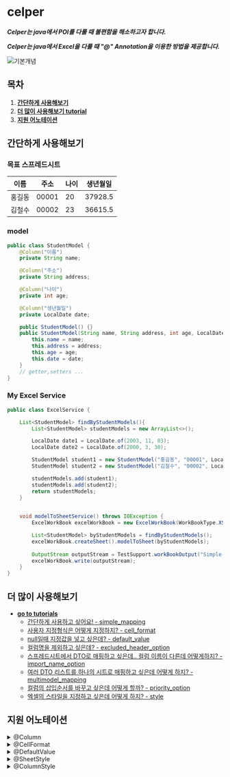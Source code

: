 # celper
***Celper는 java에서 POI를 다룰 때 불편함을 해소하고자 합니다.*** 

***Celper는 java에서 Excel을 다룰 때 "@" Annotation을 이용한 방법을 제공합니다.***

![기본개념](https://user-images.githubusercontent.com/66084125/280513712-db209cb0-0448-4ae3-a72a-2181f64ad3ef.png)

## 목차
1. [**간단하게 사용해보기**](#간단하게-사용해보기)
2. [**더 많이 사용해보기 tutorial**](#더-많이-사용해보기)
3. [**지원 어노테이션**](#지원-어노테이션)

## 간단하게 사용해보기
### 목표 스프레드시트
| 이름  | 주소    | 나이  | 생년월일 |
|-----|-------|-----|------|
| 홍길동 | 00001 | 20  |37928.5|
| 김철수 | 00002 | 23  |36615.5|
### model
```java
public class StudentModel {
    @Column("이름")
    private String name;

    @Column("주소")
    private String address;

    @Column("나이")
    private int age;

    @Column("생년월일")
    private LocalDate date;

    public StudentModel() {}
    public StudentModel(String name, String address, int age, LocalDate date) {
        this.name = name;
        this.address = address;
        this.age = age;
        this.date = date;
    }
    // getter,setters ...
}
```
### My Excel Service
```java
public class ExcelService {

    List<StudentModel> findByStudentModels(){
        List<StudentModel> studentModels = new ArrayList<>();

        LocalDate date1 = LocalDate.of(2003, 11, 03);
        LocalDate date2 = LocalDate.of(2000, 3, 30);

        StudentModel student1 = new StudentModel("홍길동", "00001", LocalDate.now().getYear() - date1.getYear(), date1);
        StudentModel student2 = new StudentModel("김철수", "00002", LocalDate.now().getYear() - date2.getYear(), date2);

        studentModels.add(student1);
        studentModels.add(student2);
        return studentModels;
    }

    
    void modelToSheetService() throws IOException {
        ExcelWorkBook excelWorkBook = new ExcelWorkBook(WorkBookType.XSSF);

        List<StudentModel> byStudentModels = findByStudentModels();
        excelWorkBook.createSheet().modelToSheet(byStudentModels);
        
        OutputStream outputStream = TestSupport.workBookOutput("Simple-Mapping-Student.xlsx");
        excelWorkBook.write(outputStream);
    }
}
```

## 더 많이 사용해보기
- [**go to tutorials**](https://github.com/jeongjinuk/celper/tree/main/src/test/java/org/celper/tutorial)
  - [간단하게 사용하고 싶어요! - simple_mapping](https://github.com/jeongjinuk/celper/tree/main/src/test/java/org/celper/tutorial/simple_mapping_tutorial)
  - [사용자 지정형식은 어떻게 지정하지? - cell_format](https://github.com/jeongjinuk/celper/tree/main/src/test/java/org/celper/tutorial/cellformat_tutorial)
  - [null일때 지정값을 넣고 싶은데? - default_value](https://github.com/jeongjinuk/celper/tree/main/src/test/java/org/celper/tutorial/default_value_tutorial)
  - [컬럼명을 제외하고 싶은데? - excluded_header_option](https://github.com/jeongjinuk/celper/tree/main/src/test/java/org/celper/tutorial/exculded_header_option_tutorial)
  - [스프레드시트에서 DTO로 매핑하고 싶은데.. 컬럼 이름이 다른데 어떻게하지? - import_name_option](https://github.com/jeongjinuk/celper/tree/main/src/test/java/org/celper/tutorial/import_name_option_tutorial)
  - [여러 DTO 리스트를 하나의 시트로 매핑하고 싶은데 어떻게 하지? - multimodel_mapping](https://github.com/jeongjinuk/celper/tree/main/src/test/java/org/celper/tutorial/multimodel_mapping_tutorial)
  - [컬럼의 삽입순서를 바꾸고 싶은데 어떻게 할까? - priority_option](https://github.com/jeongjinuk/celper/tree/main/src/test/java/org/celper/tutorial/priority_option_tutorial)
  - [엑셀의 스타일을 지정하고 싶은데 어떻게 하지? - style](https://github.com/jeongjinuk/celper/tree/main/src/test/java/org/celper/tutorial/style_tutorial)

## 지원 어노테이션
<details>
<summary> @Column </summary> 

``` java
    // 제공 옵션 및 설명
    // importNameOptions은 가장 먼저 찾게된 컬럼명을 기준으로 매핑작업을 진행합니다.
    // 그로인하여 하나의 스프레드시트에 여러개의 동일 컬럼이 존재할 경우 원하지 않는 결과가 나올 수 있습니다.
    
    // 기본 컬럼명을 정의할 수 있습니다.
    String value(); 
    
    // 스프레드시트에서 DTO 모델 매핑 시 컬럼명이 달라질 경우 사용할 수 있습니다.
    String[] importNameOptions() default {""};
    
     // 스프레드시트에 컬럼 삽입 우선순위를 지정할 수 있습니다. 높을 수록 가장 먼저 삽입됩니다. 만약 우선순위가 같다면 컬럼명을 기준으로 우선순위를 정합니다. 
    int priority() default 0;
```
</details>
<details>
<summary> @CellFormat </summary>

``` java
    // 제공 옵션 및 설명
    // 만약 customFormat과 builtinFormat을 동시에 지정할 경우 customFormat이 적용됩니다.
     
    // 기본적으로 제공하는 format을 이용할 수 있습니다.
    BuiltinCellFormatType builtinFormat() default BuiltinCellFormatType.GENERAL;
    
    // 커스텀한 format을 제작할 수 있습니다.
    String customFormat() default "";
```
</details>
<details>
<summary> @DefaultValue </summary>

``` java
    // 제공 옵션 및 설명
    // 만약 숫자일 경우 삽입되지 않습니다.
    // 이유는 null은 존재하지 않는 객체일 경우로 판단이 가능하지만, 숫자의 경우 double로 치환하는 과정에서 0이 됩니다.
     
    // null이 발생할 경우 대치되는 문자를 미리 지정할 수 있습니다.
    String value();
```
</details>
<details>
<summary> @SheetStyle </summary>

- [**tutorials "엑셀의 스타일을 지정하고 싶은데 어떻게 하지?" 부분을 참고하세요**](#더-많이-사용해보기)

| 이름  | 주소    | 나이  | 생년월일 |
|-----|-------|-----|------|
| 홍길동 | 00001 | 20  |37928.5|
| 김철수 | 00002 | 23  |36615.5|

``` java
    // 제공 옵션
    // 스프레드시트에 대한 스타일을 설정해야할 경우 사용할 수 있습니다.
    // 스프레드시트에 대한 스타일을 설정해야할 경우 아래의 SheetStyleConfigurer를 구현하면 됩니다.
    // 헤더, 데이터 영역과 관계없이 모두 적용됩니다.
    Class<? extends SheetStyleConfigurer> value();
    
    ...
    public interface SheetStyleConfigurer extends StyleConfigurer<SheetStyleBuilder> {}
        
```
</details>
<details>
<summary> @ColumnStyle </summary>

- [**tutorials "엑셀의 스타일을 지정하고 싶은데 어떻게 하지?" 부분을 참고하세요**](#더-많이-사용해보기)

| 이름  | 주소    | 나이  | 생년월일 |
|-----|-------|-----|------|
| 홍길동 | 00001 | 20  |37928.5|
| 김철수 | 00002 | 23  |36615.5|

``` java
    // 제공 옵션
    
    // 이름, 주소, 나이, 생년월일에 해당되는 부분의 스타일을 정의할 수 있는 옵션입니다. 
    Class<? extends CellStyleConfigurer> headerAreaStyle() default _NoCellStyle.class;
    
    // 실제 컬럼명에 해당하는 데이터에 스타일을 정의할 수 있는 옵션입니다.
    Class<? extends CellStyleConfigurer> dataAreaStyle() default _NoCellStyle.class;
    
    ...
    public interface CellStyleConfigurer extends StyleConfigurer<CellStyleBuilder> {}
```
</details>